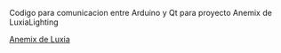 Codigo para comunicacion entre Arduino y Qt para proyecto Anemix de LuxiaLighting

[Anemix de Luxia](http://www.luxialighting.com/aporta.php/es/productos/ver-producto-unico/theanemix-home-collection/)
